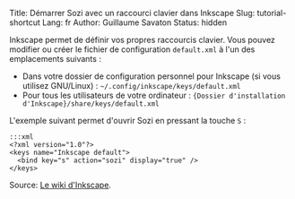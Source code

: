 Title: Démarrer Sozi avec un raccourci clavier dans Inkscape
Slug: tutorial-shortcut
Lang: fr
Author: Guillaume Savaton
Status: hidden

Inkscape permet de définir vos propres raccourcis clavier.
Vous pouvez modifier ou créer le fichier de configuration `default.xml` à l'un des emplacements suivants :

* Dans votre dossier de configuration personnel pour Inkscape (si vous utilisez GNU/Linux) : `~/.config/inkscape/keys/default.xml`
* Pour tous les utilisateurs de votre ordinateur : `{Dossier d'installation d'Inkscape}/share/keys/default.xml`

L'exemple suivant permet d'ouvrir Sozi en pressant la touche `S` :

    :::xml
    <?xml version="1.0"?>
    <keys name="Inkscape default">
      <bind key="s" action="sozi" display="true" />
    </keys>

Source: [Le wiki d'Inkscape](http://wiki.inkscape.org/wiki/index.php/Customizing_Inkscape).
